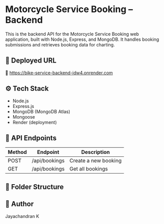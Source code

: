 # Motorcycle Service Booking – Backend

This is the backend API for the Motorcycle Service Booking web application, built with Node.js, Express, and MongoDB. It handles booking submissions and retrieves booking data for charting.

## 🚀 Deployed URL

🔗 https://bike-service-backend-idw4.onrender.com

## ⚙️ Tech Stack

- Node.js
- Express.js
- MongoDB (MongoDB Atlas)
- Mongoose
- Render (deployment)

## 🔗 API Endpoints

| Method | Endpoint      | Description          |
| ------ | ------------- | -------------------- |
| POST   | /api/bookings | Create a new booking |
| GET    | /api/bookings | Get all bookings     |

## 📁 Folder Structure

## 🧠 Author

Jayachandran K
